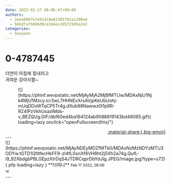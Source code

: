 ```yaml
---
date: 2022-02-17 06:06:47+09:00
authors:
  - 3aea9867e7e81418e81305761a1200a4
  - 56bdfafb606d9ce1b4ecdd572595e242
categories:
  - Seoyeon
---
```


# 0-4787445

<div class="post-container" markdown="1">
<div class="content-container md-sidebar__scrollwrap" markdown="1">

더연이 아침에 힘내라고<br>귀여운 강아지짤~ 
<figure markdown="1">
![](https://phinf.wevpstatic.net/MjAyMjA2MjBfMTUw/MDAxNjU1Njk4MjU1Mzcy.icr3wL7HHNExXrsAVjpKeUbUohj-mUqDDoWTqCP5Tr4g.dXub98Nawwz0l1p9R-RZ4IPzVkhUsazlMds-v_BEZQUg.GIF/dbf60ed4ba164124ab9088819143bd46065.gif){ loading=lazy onclick="openFullscreen(this)"}
</figure>


</div>
</div>

<div style="text-align: right;" markdown="1">
<a href="https://weverse.io/fromis9/fanpost/0-4787445" style="text-align: right;">:material-share:{.big-emoji}</a>
</div>
---

<div class="comments-container md-sidebar__scrollwrap" markdown="1">
<div class="comment" markdown="1">
<div class='id-container' markdown="1">
![](https://phinf.wevpstatic.net/MjAyNDEyMDZfMTk0/MDAxNzMzNDYzMTU3ODYw.tGTD1QfitfecHkFF9-zI4fL0xnXf8VH8ht2j5Xh2a74g.QufL-i9_92XbdgbPBLGEpzXIrDqS4JTDRCqprDbYdJIg.JPEG/image.jpg?type=s72){ pfp loading=lazy }
**<span class="artist">더여니</span>** <small>Feb 17 2022, 06:06</small><br>
</div>
<div class='comment-body' markdown="1">
ㅠ
</div>
</div>
</div>
---
